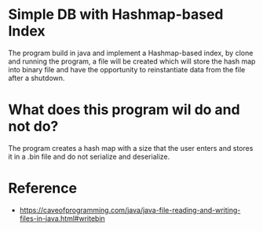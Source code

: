 # Simple DB with Hashmap-based Index
The program build in java and implement a Hashmap-based index, by clone and running the program, a file will be created which will store the hash map into binary file and have the opportunity to reinstantiate data from the file after a shutdown.



# What does this program wil do and not do? 
The program creates a hash map with a size that the user enters and stores it in a .bin file and do not serialize and deserialize.

# Reference
- https://caveofprogramming.com/java/java-file-reading-and-writing-files-in-java.html#writebin
